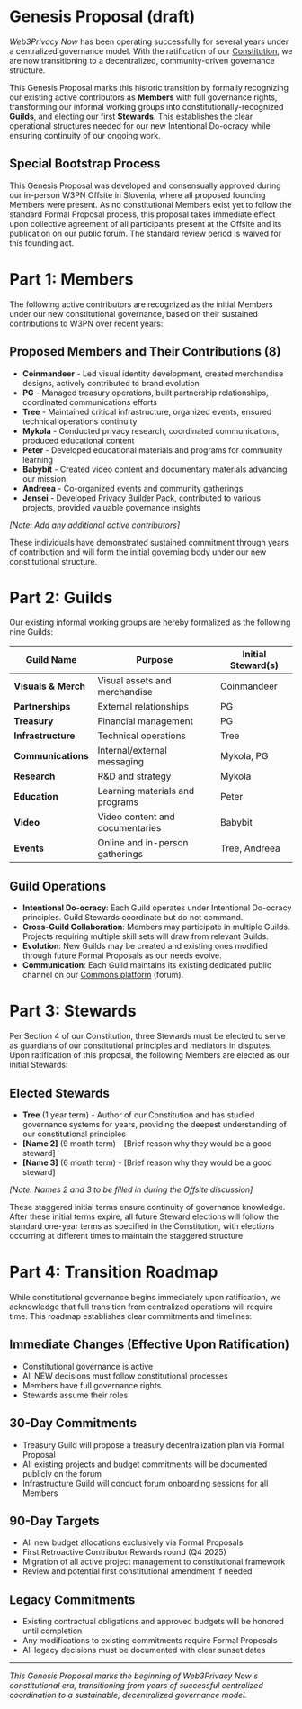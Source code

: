 # Genesis Proposal (draft)

*Web3Privacy Now* has been operating successfully for several years under a centralized governance model. With the ratification of our [Constitution](https://constitution.w3pn.org/), we are now transitioning to a decentralized, community-driven governance structure. 

This Genesis Proposal marks this historic transition by formally recognizing our existing active contributors as **Members** with full governance rights, transforming our informal working groups into constitutionally-recognized **Guilds**, and electing our first **Stewards**. This establishes the clear operational structures needed for our new Intentional Do-ocracy while ensuring continuity of our ongoing work.

## Special Bootstrap Process

This Genesis Proposal was developed and consensually approved during our in-person W3PN Offsite in Slovenia, where all proposed founding Members were present. As no constitutional Members exist yet to follow the standard Formal Proposal process, this proposal takes immediate effect upon collective agreement of all participants present at the Offsite and its publication on our public forum. The standard review period is waived for this founding act.

# Part 1: Members

The following active contributors are recognized as the initial Members under our new constitutional governance, based on their sustained contributions to W3PN over recent years:

## Proposed Members and Their Contributions (8)

- **Coinmandeer** - Led visual identity development, created merchandise designs, actively contributed to brand evolution
- **PG** - Managed treasury operations, built partnership relationships, coordinated communications efforts
- **Tree** - Maintained critical infrastructure, organized events, ensured technical operations continuity
- **Mykola** - Conducted privacy research, coordinated communications, produced educational content
- **Peter** - Developed educational materials and programs for community learning
- **Babybit** - Created video content and documentary materials advancing our mission
- **Andreea** - Co-organized events and community gatherings
- **Jensei** - Developed Privacy Builder Pack, contributed to various projects, provided valuable governance insights

*[Note: Add any additional active contributors]*

These individuals have demonstrated sustained commitment through years of contribution and will form the initial governing body under our new constitutional structure.

# Part 2: Guilds

Our existing informal working groups are hereby formalized as the following nine Guilds:

| Guild Name | Purpose | Initial Steward(s) |
| --- | --- | --- |
| **Visuals & Merch** | Visual assets and merchandise | Coinmandeer |
| **Partnerships** | External relationships | PG |
| **Treasury** | Financial management | PG |
| **Infrastructure** | Technical operations | Tree |
| **Communications** | Internal/external messaging | Mykola, PG |
| **Research** | R&D and strategy | Mykola |
| **Education** | Learning materials and programs | Peter |
| **Video** | Video content and documentaries | Babybit |
| **Events** | Online and in-person gatherings | Tree, Andreea |

## Guild Operations

- **Intentional Do-ocracy**: Each Guild operates under Intentional Do-ocracy principles. Guild Stewards coordinate but do not command.
- **Cross-Guild Collaboration**: Members may participate in multiple Guilds. Projects requiring multiple skill sets will draw from relevant Guilds.
- **Evolution**: New Guilds may be created and existing ones modified through future Formal Proposals as our needs evolve.
- **Communication**: Each Guild maintains its existing dedicated public channel on our [Commons platform](https://commons.w3pn.org/) (forum).

# Part 3: Stewards

Per Section 4 of our Constitution, three Stewards must be elected to serve as guardians of our constitutional principles and mediators in disputes. Upon ratification of this proposal, the following Members are elected as our initial Stewards:

## Elected Stewards

- **Tree** (1 year term) - Author of our Constitution and has studied governance systems for years, providing the deepest understanding of our constitutional principles
- **[Name 2]** (9 month term) - [Brief reason why they would be a good steward]  
- **[Name 3]** (6 month term) - [Brief reason why they would be a good steward]

*[Note: Names 2 and 3 to be filled in during the Offsite discussion]*

These staggered initial terms ensure continuity of governance knowledge. After these initial terms expire, all future Steward elections will follow the standard one-year terms as specified in the Constitution, with elections occurring at different times to maintain the staggered structure.

# Part 4: Transition Roadmap

While constitutional governance begins immediately upon ratification, we acknowledge that full transition from centralized operations will require time. This roadmap establishes clear commitments and timelines:

## Immediate Changes (Effective Upon Ratification)
- Constitutional governance is active
- All NEW decisions must follow constitutional processes
- Members have full governance rights
- Stewards assume their roles

## 30-Day Commitments
- Treasury Guild will propose a treasury decentralization plan via Formal Proposal
- All existing projects and budget commitments will be documented publicly on the forum
- Infrastructure Guild will conduct forum onboarding sessions for all Members

## 90-Day Targets
- All new budget allocations exclusively via Formal Proposals
- First Retroactive Contributor Rewards round (Q4 2025)
- Migration of all active project management to constitutional framework
- Review and potential first constitutional amendment if needed

## Legacy Commitments
- Existing contractual obligations and approved budgets will be honored until completion
- Any modifications to existing commitments require Formal Proposals
- All legacy decisions must be documented with clear sunset dates

---

*This Genesis Proposal marks the beginning of Web3Privacy Now's constitutional era, transitioning from years of successful centralized coordination to a sustainable, decentralized governance model.*
